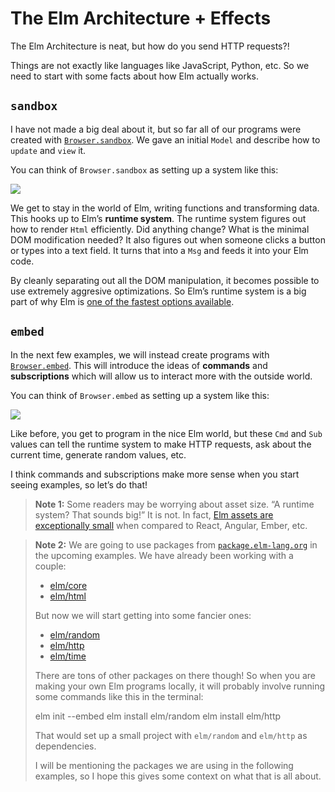 # The Elm Architecture + Effects

The Elm Architecture is neat, but how do you send HTTP requests?!

Things are not exactly like languages like JavaScript, Python, etc. So we need to start with some facts about how Elm actually works.


## `sandbox`

I have not made a big deal about it, but so far all of our programs were created with [`Browser.sandbox`][sandbox]. We gave an initial `Model` and describe how to `update` and `view` it.

You can think of `Browser.sandbox` as setting up a system like this:

![](diagrams/sandbox.svg)

We get to stay in the world of Elm, writing functions and transforming data. This hooks up to Elm&rsquo;s **runtime system**. The runtime system figures out how to render `Html` efficiently. Did anything change? What is the minimal DOM modification needed? It also figures out when someone clicks a button or types into a text field. It turns that into a `Msg` and feeds it into your Elm code.

By cleanly separating out all the DOM manipulation, it becomes possible to use extremely aggresive optimizations. So Elm&rsquo;s runtime system is a big part of why Elm is [one of the fastest options available][benchmark].

[sandbox]: https://package.elm-lang.org/packages/elm/browser/latest/Browser#sandbox
[benchmark]: http://elm-lang.org/blog/blazing-fast-html-round-two


## `embed`

In the next few examples, we will instead create programs with [`Browser.embed`][embed]. This will introduce the ideas of **commands** and **subscriptions** which will allow us to interact more with the outside world.

You can think of `Browser.embed` as setting up a system like this:

![](diagrams/embed.svg)

Like before, you get to program in the nice Elm world, but these `Cmd` and `Sub` values can tell the runtime system to make HTTP requests, ask about the current time, generate random values, etc.

I think commands and subscriptions make more sense when you start seeing examples, so let&rsquo;s do that!

[embed]: https://package.elm-lang.org/packages/elm/browser/latest/Browser#embed


> **Note 1:** Some readers may be worrying about asset size. &ldquo;A runtime system? That sounds big!&rdquo; It is not. In fact, [Elm assets are exceptionally small](https://elm-lang.org/blog/TODO) when compared to React, Angular, Ember, etc.

> **Note 2:** We are going to use packages from [`package.elm-lang.org`](https://package.elm-lang.org) in the upcoming examples. We have already been working with a couple:
>
> - [elm/core](https://package.elm-lang.org/packages/elm/core/latest/)
> - [elm/html](https://package.elm-lang.org/packages/elm/html/latest/)
>
> But now we will start getting into some fancier ones:
>
> - [elm/random](https://package.elm-lang.org/packages/elm/random/latest/)
> - [elm/http](https://package.elm-lang.org/packages/elm/http/latest/)
> - [elm/time](https://package.elm-lang.org/packages/elm/time/latest/)
>
> There are tons of other packages on there though! So when you are making your own Elm programs locally, it will probably involve running some commands like this in the terminal:
>
>    elm init --embed
>    elm install elm/random
>    elm install elm/http
>
> That would set up a small project with `elm/random` and `elm/http` as dependencies.
>
> I will be mentioning the packages we are using in the following examples, so I hope this gives some context on what that is all about.